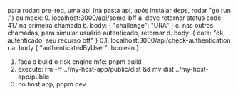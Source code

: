 para rodar:
pre-req, uma api (na pasta api, após instalar deps, rodar "go run .") ou mock: 
0. localhost:3000/api/some-bff
    a. deve retornar status code 417 na primeira chamada
    b. body: {
        "challenge": "URA"
        }
    c. nas outras chamadas, para simular usuário autenticado, retornar
    d. body: {
        data: "ok, autenticado, seu recurso bff"
    }
0.1. localhost:3000/api/check-authentication r
    a. body {
        "authenticatedByUser": boolean
        }
1. faça o build o risk engine mfe: pnpm build
2. execute: rm -rf ../my-host-app/public/dist &&  mv dist ../my-host-app/public
3. no host app, pnpm dev.